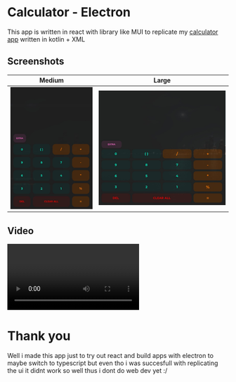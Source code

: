 # Calculator - Electron
This app is written in react with library like MUI to replicate my [calculator app](https://github.com/MadFlasheroo7/Calculator) written in kotlin + XML

## Screenshots
| Medium | Large |
|--------|-------|
|![](./screenshots/medium.jpg)|![](./screenshots/large.jpg)|

## Video
<video src="./screenshots/playing%20with%20mui.mp4"></video>

# Thank you
Well i made this app just to try out react and build apps with electron to maybe switch to typescript but even tho i was succesfull with replicating the ui it didnt work so well thus i dont do web dev yet :/